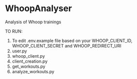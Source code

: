 # WhoopAnalyser
Analysis of Whoop trainings

TO RUN:

1. To edit .env.example file based on your WHOOP_CLIENT_ID, WHOOP_CLIENT_SECRET and WHOOP_REDIRECT_URI
2. user.py
3. whoop_client.py
4. client_creation.py
5. get_workouts.py
6. analyze_workouts.py
